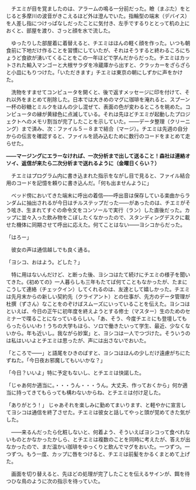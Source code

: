 　チエミが目を覚ましたのは、アラームの鳴る一分前だった。瞼（まぶた）をとじると多摩川の波音がきこえるほど外は澄んでいた。指輪型の端末（デバイス）を人差し指につけっぱなしだったことに気付き、左手でするりととって机の上におくと、部屋を渡り、さっと顔を水で流した。
 
　ゆったりした部屋着に着替えると、チエミはほんの軽く顔を作った。いつも朝食前に下地だけ作ることを習慣にしていたが、それはそうすると終わるころにちょうど食欲が湧いてくることをこの一年ほどで学んだからだった。チエミはカットされた輸入マンゴーと大根サラダを冷蔵庫から出すと、クラッカーをざらざらと小皿にもりつけた。「いただきます」チエミは東京の朝にしずかに声をかけた。
 
　洗物をすませてコンピュータを開くと、後で返すメッセージに印を付けて、それ以外をまとめて削除した。日本では大きめのマグに珈琲を淹れると、スプーン一杯の砂糖とミルクをほんの少し混ぜて、表面の色が変わるところを眺めた。コンピュータの縁が黄緑色に点滅している。それは先ほどチエミが起動したプロジェクトへのメモリ割当が完了したことを示していた。——データ整理（クリーニング）まで済み、次：ファイル５－８まで結合（マージ）。チエミは先週の自分からの伝言を確認すると、ファイルを読み込むために数行のコードをまとめて走らせた。
 
 **——マージングにエラーなければ、一次分析まで出して送ること！森社は連絡オソイ、返信が来たら二次分析まで送れるように（金曜日くらい？）**  

　チエミはプログラム内に書き込まれた指示をながし目で見ると、ファイル結合用のコードを記憶を頼りに書き込んだ。「何も出ませんように」
 
　ベッド傍においてきた端末に呼出の着信——呼出音は保存している楽曲からランダムに抽出されるが今日はチルステップだった——があったのは、チエミがそう呟き、生まれてすぐの命令文をコンソールで実行（ラン）した直後だった。カップに並々入った飲み物をこぼしたくなかったので、スタンディングデスクに載せた機体に同期させて呼出に応えた。何てことはない——ヨシコからだった。
 
「はろー」

　彼女の声は通信越しでも良く通る。

「ヨシコ、おはよう。どした？」

　特に用はないんだけど、と断った後、ヨシコはたて続けにチエミの様子を聞いてきた。《初めての》一人暮らしも三年もたてば何てこともなかったが、たまにこうして連絡（チェックイン）してくれるのは、友達として嬉しかった。チエミは先月末からの新しい契約先（クライアント）との仕事が、先方のデータ管理が杜撰（ずさん）なことをのぞけばスムーズにいっていることを伝えた。ヨシコはといえば、今日の正午に初年度を終えようとする修士（マスター）生のためのセミナーで喋ることになっているらしい。「あ、そう、今度チエミにも登壇してもらったらいいわ！うちの大学もほら、ソロで働きたいって学生、最近、少なくないから。年も近いし。我ながら妙案」と、ヨシコは一人でつづけた。そういうのは私はいいよとチエミは思ったが、声には出さないでおいた。
 
「ところで——」と語尾をひきのばすと、ヨシコはほんの少しだけ遠慮がちにたずねた。「今日夜お邪魔してもいいかな？」

「今日？いいよ」特に予定もないし、とチエミは快諾した。

「じゃあ何か適当に。・・・うん・・・うん。大丈夫、作っておくから」何か適当に持ってきてもらっても構わないからね、とチエミは付け足した。

「ありがとう！」 じゃあそれを楽しみに勤めてまいります、と軽やかに宣言してヨシコは通信を終了させた。チエミは彼女と話してやっと頭が覚めてきた気がした。

　——来るんだったら化粧しないと、何着よう、そういえばヨシコって食べれないものとかなかったかしら、とチエミは複数のことを同時に考えたが、答えが出なかったので、まだ温かい珈琲をゆっくりと飲んでマグをおいた。一つずつ。一つずつ。もう一度、カップに唇をつけると、チエミは前髪をかるくまとめて上げた。
 
　画面を切り替えると、先ほどの処理が完了したことを伝えるサインが、餌を待つひな鳥のように次の指示を待っていた。
